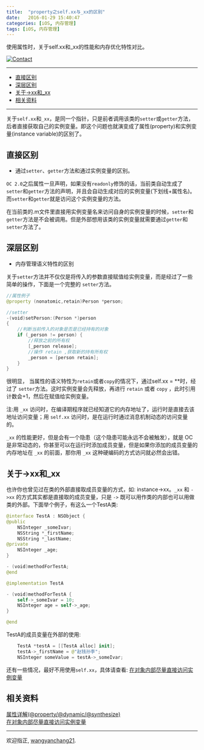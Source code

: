 ```yaml
---
title:  "property之self.xx与_xx的区别"
date:   2016-01-29 15:40:47
categories: [iOS, 内存管理]
tags: [iOS, 内存管理]
---
```


使用属性时，关于self.xx和_xx的性能和内存优化特性对比。

[![Contact](https://img.shields.io/badge/contact-wangyanchang21-green.svg)](https://github.com/wangyanchang21)

------

- [直接区别](#直接区别)
- [深层区别](#深层区别)
- [关于->xx和_xx](#关于xx和xx)
- [相关资料](#相关资料)


------

关于`self.xx`和`_xx`，是同一个指针，只是前者调用该类的`setter`或`getter`方法，后者直接获取自己的实例变量。即这个问题也就演变成了属性(property)和实例变量(instance variable)的区别了。

## 直接区别

- 通过`setter`、`getter`方法和通过实例变量的区别。

`OC 2.0`之后属性一旦声明，如果没有`readonly`修饰的话，当前类自动生成了`setter`和`getter`方法的声明，并且会自动生成对应的实例变量(下划线+属性名)。而`setter`和`getter`就是访问这个实例变量的方法。

在当前类的.m文件里直接用实例变量名来访问自身的实例变量的时候，`setter`和`getter`方法是不会被调用。但是外部想用该类的实例变量就需要通过`getter`和`setter`方法了。 

## 深层区别

- 内存管理语义特性的区别

关于`setter`方法并不仅仅是将传入的参数直接赋值给实例变量，而是经过了一些简单的操作，下面是一个完整的 `setter`方法。

```swift
//属性例子
@property (nonatomic,retain)Person *person;

//setter
-(void)setPerson:(Person *)person
{  
	//判断当前传入的对象是否是已经持有的对象
    if (_person != person) {
        //释放之前的所有权
        [_person release];
        //操作 retain ,获取新的持有所有权
        _person = [person retain];
    }
}
```

很明显， 当属性的语义特性为`retain`或者`copy`的情况下，通过self.xx = **时，经过了 `setter`方法。这时实例变量会先释放，再进行 `retain` 或者 `copy` ，此时引用计数会+1，然后在赋值给实例变量。

注:用 `_xx` 访问时，在编译期程序就已经知道它的内存地址了，运行时是直接去该地址访问变量；用 `self.xx` 访问时，是在运行时通过消息机制动态的访问变量的。

`_xx` 的性能更好，但是会有一个隐患（这个隐患可能永远不会被触发），就是 OC 是非常动态的，你甚至可以在运行时添加成员变量，但是如果你添加的成员变量的内存地址在 `_xx` 的前面，那你用 `_xx` 这种硬编码的方式访问就必然会出错。

## 关于->xx和_xx

也许你也曾见过在类的外部直接取成员变量的方式，如: instance->xx。`_xx` 和 `->xx` 的方式其实都是直接取的成员变量，只是 `->` 既可以用作类的内部也可以用做类的外部。下面举个例子，有这么一个TestA类:

```swift
@interface TestA : NSObject {
@public
    NSInteger _someIvar;
    NSString *_firstName;
    NSString *_lastName;
@private
    NSInteger _age;
}

- (void)methodForTestA;
@end

@implementation TestA

- (void)methodForTestA {
    self->_someIvar = 10;
    NSInteger age = self->_age;
}

@end
```

TestA的成员变量在外部的使用:

```swift
    TestA *testA = [[TestA alloc] init];
    testA->_firstName = @"赵钱孙李";
    NSInteger someValue = testA->_someIvar;
```

还有一些情况，最好不用使用`self.xx`，具体请查看:
[在对象内部尽量直接访问实例变量](https://wangyanchang21.github.io/2018/Effective-OC%E4%B9%8B%E4%BA%94/#-%E5%9C%A8-dealloc%E6%96%B9%E6%B3%95%E4%B8%AD%E5%8F%AA%E9%87%8A%E6%94%BE%E5%BC%95%E7%94%A8%E5%B9%B6%E8%A7%A3%E9%99%A4%E7%9B%91%E5%90%AC)

## 相关资料

[属性详解(@property/@dynamic/@synthesize)](http://blog.csdn.net/wangyanchang21/article/details/50608097)  
[在对象内部尽量直接访问实例变量](https://wangyanchang21.github.io/2018/Effective-OC%E4%B9%8B%E4%BA%94/#-%E5%9C%A8-dealloc%E6%96%B9%E6%B3%95%E4%B8%AD%E5%8F%AA%E9%87%8A%E6%94%BE%E5%BC%95%E7%94%A8%E5%B9%B6%E8%A7%A3%E9%99%A4%E7%9B%91%E5%90%AC)  


-------

欢迎指正, [wangyanchang21](https://github.com/wangyanchang21).


